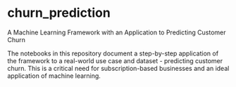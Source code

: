 # churn_prediction

A Machine Learning Framework with an Application to Predicting Customer Churn

The notebooks in this repository document a step-by-step application of the framework to a real-world use case and dataset - predicting customer churn. 
This is a critical need for subscription-based businesses and an ideal application of machine learning.


